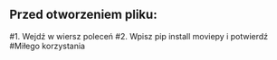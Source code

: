 ## Przed otworzeniem pliku:
#1. Wejdź w wiersz poleceń 
#2. Wpisz pip install moviepy i potwierdź
#Miłego korzystania
